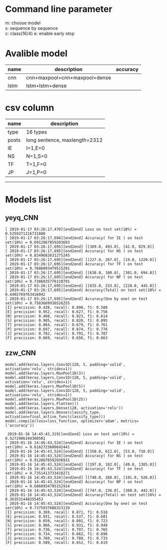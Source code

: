 # Command line parameter
m: choose model  
s: sequence by sequence  
c: class(16/4)
e: enable early stop

# Avalible model
| name | description                   | accuracy |
| --   | ---                           | --       |
| cnn  | cnn+maxpool+cnn+maxpool+dense |          |
| lstm | lstm+lstm+dense               |          |


# csv column
|name | description|
|-----|------------|
|type| 16 types|
|posts| long sentence, maxlength=2312|
|IE | I=1,E=0 |
|NS | N=1,S=0 |
|TF | T=1,F=0 |
|JP | J=1,P=0 |
___
# Models list
## yeyq_CNN

	[ 2019-01-17 03:26:17,470][end2end] Loss on test set(10%) = 0.5259371216731888
    [ 2019-01-17 03:26:17,694][end2end] Accuracy( for IE ) on test set(10%) = 0.6912867859203693
    [ 2019-01-17 03:26:17,695][end2end] [[369.0, 493.0], [42.0, 829.0]]
    [ 2019-01-17 03:26:17,695][end2end] Accuracy( for NS ) on test set(10%) = 0.8349682631275245
    [ 2019-01-17 03:26:17,695][end2end] [[227.0, 267.0], [19.0, 1220.0]]
    [ 2019-01-17 03:26:17,695][end2end] Accuracy( for TF ) on test set(10%) = 0.7686093479515291
    [ 2019-01-17 03:26:17,695][end2end] [[638.0, 100.0], [301.0, 694.0]]
    [ 2019-01-17 03:26:17,695][end2end] Accuracy( for NP ) on test set(10%) = 0.7386035776110791
    [ 2019-01-17 03:26:17,695][end2end] [[835.0, 233.0], [220.0, 445.0]]
    [ 2019-01-17 03:26:17,695][end2end] Accuracy(Total) on test set(10%) = 0.4402769763416042
    [ 2019-01-17 03:26:17,695][end2end] Accuracy(One by one) on test set(10%) = 0.7583669936526255
    [I] precision: 0.428, recall: 0.898, f1: 0.580
    [E] precision: 0.952, recall: 0.627, f1: 0.756
    [N] precision: 0.460, recall: 0.923, f1: 0.614
    [S] precision: 0.985, recall: 0.820, f1: 0.895
    [T] precision: 0.864, recall: 0.679, f1: 0.761
    [P] precision: 0.697, recall: 0.874, f1: 0.776
    [J] precision: 0.782, recall: 0.791, f1: 0.787
    [F] precision: 0.669, recall: 0.656, f1: 0.663
    
## zzw_CNN

    model.add(keras.layers.Conv1D(128, 5, padding='valid', activation='relu', strides=1))
    model.add(keras.layers.MaxPool1D(3))
    model.add(keras.layers.Conv1D(128, 5, padding='valid', activation='relu', strides=1))
    model.add(keras.layers.MaxPool1D(5))
    model.add(keras.layers.Conv1D(128, 5, padding='valid', activation='relu', strides=1))
    model.add(keras.layers.MaxPool1D(25))
    model.add(keras.layers.Flatten())
    model.add(keras.layers.Dense(128, activation='relu'))
    model.add(keras.layers.Dense(classify_type, activation=final_active_func(classify_type)))
    model.compile(loss=loss_function, optimizer='adam', metrics=['accuracy'])

     2019-01-16 14:45:43,319][end2end] Loss on test set(10%) = 0.5272986194300501
    [ 2019-01-16 14:45:43,524][end2end] Accuracy( for IE ) on test set(10%) = 0.6162723600692441
    [ 2019-01-16 14:45:43,524][end2end] [[358.0, 612.0], [53.0, 710.0]]
    [ 2019-01-16 14:45:43,524][end2end] Accuracy( for NS ) on test set(10%) = 0.9128678592036931
    [ 2019-01-16 14:45:43,524][end2end] [[197.0, 102.0], [49.0, 1385.0]]
    [ 2019-01-16 14:45:43,524][end2end] Accuracy( for TF ) on test set(10%) = 0.7351413733410271
    [ 2019-01-16 14:45:43,524][end2end] [[748.0, 268.0], [191.0, 526.0]]
    [ 2019-01-16 14:45:43,524][end2end] Accuracy( for NP ) on test set(10%) = 0.6860934795152914
    [ 2019-01-16 14:45:43,524][end2end] [[747.0, 236.0], [308.0, 442.0]]
    [ 2019-01-16 14:45:43,524][end2end] Accuracy(Total) on test set(10%) = 0.363531448355453
    [ 2019-01-16 14:45:43,524][end2end] Accuracy(One by one) on test set(10%) = 0.7375937680323139
    [I] precision: 0.369, recall: 0.871, f1: 0.518
    [E] precision: 0.931, recall: 0.537, f1: 0.681
    [N] precision: 0.659, recall: 0.801, f1: 0.723
    [S] precision: 0.966, recall: 0.931, f1: 0.948
    [T] precision: 0.736, recall: 0.797, f1: 0.765
    [P] precision: 0.734, recall: 0.662, f1: 0.696
    [J] precision: 0.760, recall: 0.708, f1: 0.733
    [F] precision: 0.589, recall: 0.652, f1: 0.619